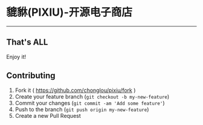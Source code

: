 # 貔貅(PIXIU)-开源电子商店
---------------------

## That's ALL
Enjoy it!

## Contributing

1. Fork it ( https://github.com/chonglou/pixiu/fork )
2. Create your feature branch (`git checkout -b my-new-feature`)
3. Commit your changes (`git commit -am 'Add some feature'`)
4. Push to the branch (`git push origin my-new-feature`)
5. Create a new Pull Request
